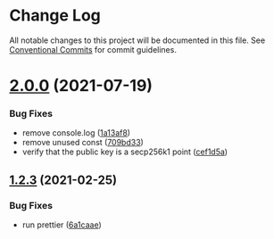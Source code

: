 # Change Log

All notable changes to this project will be documented in this file.
See [Conventional Commits](https://conventionalcommits.org) for commit guidelines.

# [2.0.0](https://github.com/blockstack/blockstack.js/compare/v2.0.0-beta.1...v2.0.0) (2021-07-19)


### Bug Fixes

* remove console.log ([1a13af8](https://github.com/blockstack/blockstack.js/commit/1a13af8c0e00851be9ee27a53e67efdf589f5919))
* remove unused const ([709bd33](https://github.com/blockstack/blockstack.js/commit/709bd33966563cdefa186615ab221dc94efa2f7f))
* verify that the public key is a secp256k1 point ([cef1d5a](https://github.com/blockstack/blockstack.js/commit/cef1d5ab3bc61a172b65abc1cb5bf0865a34f7d9))





## [1.2.3](https://github.com/blockstack/blockstack.js/compare/v1.2.2...v1.2.3) (2021-02-25)


### Bug Fixes

* run prettier ([6a1caae](https://github.com/blockstack/blockstack.js/commit/6a1caaed6818f60a2d838c1b4dabc902d168be72))
